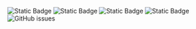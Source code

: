 ![Static Badge](https://img.shields.io/badge/blacklists-60-000000) ![Static Badge](https://img.shields.io/badge/blacklisted-2690931-cc0000) ![Static Badge](https://img.shields.io/badge/whitelisted-2245-00CC00) ![Static Badge](https://img.shields.io/badge/streaming_blacklist-28107-000000) ![GitHub issues](https://img.shields.io/github/issues/fabriziosalmi/blacklists)
